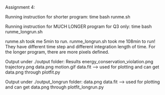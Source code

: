 Assignment 4:

Running instruction for shorter program:
time bash runme.sh

Running instruction for MUCH LONGER program for Q3 only:
time bash runme_longrun.sh

runme.sh took me 5min to run. runme_longrun.sh took me 108min to run! They have different time step and different integration length of time. For the longer program, there are more pixels defined.

Output under ./output folder:
Results
energy_conservation_violation.png
trajectory.png
data.png
motion.gif
data.fit --> used for plotting and can get data.png through plotfit.py

Output under ./output_longrun folder:
data.png
data.fit --> used for plotting and can get data.png through plotfit_longrun.py
